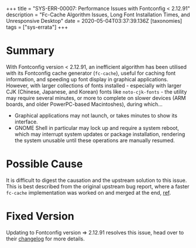 +++
title = "SYS-ERR-00007: Performance Issues with Fontconfig < 2.12.91"
description = "Fc-Cache Algorithm Issues, Long Font Installation Times, and Unresponsive Desktop"
date = 2020-05-04T03:37:39.136Z
[taxonomies]
tags = ["sys-errata"]
+++

# Summary

With Fontconfig version < 2.12.91, an inefficient algorithm has been utilised with its Fontconfig cache generator (`fc-cache`), useful for caching font information, and speeding up font display in graphical applications. However, with larger collections of fonts installed - especially with larger CJK (Chinese, Japanese, and Korean) fonts like `noto-cjk-fonts` - the utility may require several minutes, or more to complete on slower devices (ARM boards, and older PowerPC-based Macintoshes), during which...

- Graphical applications may not launch, or takes minutes to show its interface.
- GNOME Shell in particular may lock up and require a system reboot, which may interrupt system updates or package installation, rendering the system unusable until these operations are manually resumed.

# Possible Cause

It is difficult to digest the causation and the upstream solution to this issue. This is best described from the original upstream bug report, where a faster `fc-cache` implementation was worked on and merged at the end, [ref](https://bugs.freedesktop.org/show_bug.cgi?id=64766).

# Fixed Version

Updating to Fontconfig version => 2.12.91 resolves this issue, head over to their [changelog](https://www.freedesktop.org/software/fontconfig/release/ChangeLog-2.12.91) for more details.